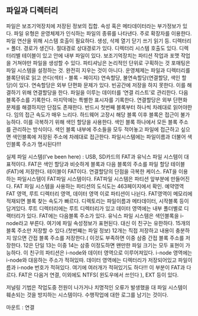 ## 파일과 디렉터리

파일은 보조기억장치에 저장된 정보의 집합. 속성 혹은 메타데이터라는 부가정보가 있다. 파일 유형은 운영체제가 인식하는 파일의 종류를 나타낸다. 주로 확장자를 이용한다. 파일 연산을 위해 시스템 호출이 필요하다. 생성, 삭제 열기 닫기 쓰기 읽기 등.  디렉터리 = 폴더. 경로가 생긴다. 절대경로 상대경로가 있다. 디렉터리 시스템 호출도 있다. 디렉터리별 테이블이 있고 안에 내부 파일이 있다. 보조기억장치는 파티션 작업과 포맷 작업을 거쳐야만 파일을 생성할 수 있다. 파티셔닝은 논리적인 단위로 구획하는 것 포매팅은 파일 시스템을 설정하는 것. 완전히 지우는 것이 아니다. 운영체제는 파일과 디렉터리를 블록단위로 읽고 쓴다(섹터 - 블록 - 페이지) 연속할당, 불연속할당(연결할당, 색인 할당)이 있다. 연속할당은 외부 단편화 문제가 있다. 빈공간에 저장을 하지 못한다. 이를 해결하기 위해 연결할당을 한다. 파일을 이루는 데이터를 ‘연결 리스트’로 관리한다. 다음 블록주소를 기록한다. 마지막에는 특별한 표시자를 기록한다. 연결할당은 외부 단편화 문제를 해결하지만 단점도 존재한다. 반드시 첫번째 블록부터 하나씩 차례대로 읽어야한다. 임의 접근 속도가 매우 느리다. 하드웨어 고장시 해당 블록 이후 블록은 접근이 불가능하다. 이를 극복하기 위해 색인 할당을 사용한다. 색인 블록 하나에서 모든 블록 주소를 관리하는 방식이다. 색인 블록 내부에 주소들을 모두 적어놓고 파일에 접근하고 싶으면 색인블록에 저장된 주소에 차례대로 접근한다. 파일시스템에는 파일이름과 더불어 색인블록 주소가 명시된다!!!

실제 파일 시스템(I’ve been here) : USB, SD카드의 FAT과 유닉스 파일 시스템이 대표적이다. FAT은 색인 할당과 비슷하게 블록과 다음 블록의 주소를 파일 할당 테이블(FAT)에 저장한다. 테이블이 FAT이다. 연결할당의 단점을 극복한 케이스. FAT을 이용하는 파일시스템이 FAT파일 시스템이다. FAT파일 시스템은 파티션 앞부분에 만들어진다. FAT 파일 시스템을 사용하는 파티션의 도식도는 463페이지에서 확인. 예약영역 FAT 영역, 루트 디렉터리 영역, 데이터 영역 이로 파티션이 나뉜다. FAT영역이 메모리에 적재되면 블록 찾는 속도가 빠르다. 디렉토리는 파일이름과 메타데이터, 시작블록 등이 담겨있다. 루트 디렉터리에는 루트 디렉터리가 있고 데이터 영역에는 내부 폴더별로 디랙터리가 있다.  FAT에는 다음블록 주소가 있다. 유닉스 파일 시스템은 색인블록을 i-node라고 부른다. 여기에 파일 속성정보가 표현된다. 대신 이 친구는 유한하다. 15개의 블록 주소만 저장할 수 있다.(첫번쨰는 파일 정보) 12개는 직접 저장하고 내용이 충분하지 않으면  간접 블록 주소를 저장한다.( 이것도 부족하면 이중 삼중 간접 블록 주소를 저장한다. 12은 단일 13는 이중 14는 삼중 이정도하면 왠만한 파일 크기는 모두 표현이 가능하다. 이 친구의 파티션은 i-node와 데이터 영역으로 이루어져있다. i-node 영역에는 i-node와 대응하는 주소가 적혀있따. 데이터 영역에는 디렉터리가 저장되어있고 파일이름과 i-node 번호가 적혀있다. 여기에 여러개가 적혀있기도 하다!!! 이 부분이 FAT과 다르다. FAT은 다음거 연결,  이외에도 NTFS( 윈도우에서 쓰인다 ), EXT 등이 있다.

저널링 기법은 작업도중 전원이 나가거나 치명적인 오류가 발생했을 대 파일 시스템이 훼손되는 것을 방지하는 시스템이다. 수행작업에 대한 로그를 남기는 것이다. 

마운트 : 연결
